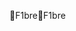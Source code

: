 F1bre                                                 F 1 b r e                                                                                                 